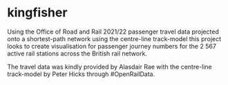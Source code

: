 # kingfisher
Using the Office of Road and Rail 2021/22 passenger travel data projected onto a shortest-path network using the centre-line track-model this project looks to create visualisation for passenger journey numbers for the 2 567 active rail stations across the British rail network.

The travel data was kindly provided by Alasdair Rae with the centre-line track-model by Peter Hicks through #OpenRailData.
